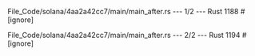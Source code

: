 File_Code/solana/4aa2a42cc7/main/main_after.rs --- 1/2 --- Rust
1188     #[ignore]                                                                                                                                             

File_Code/solana/4aa2a42cc7/main/main_after.rs --- 2/2 --- Rust
1194     #[ignore]                                                                                                                                             

